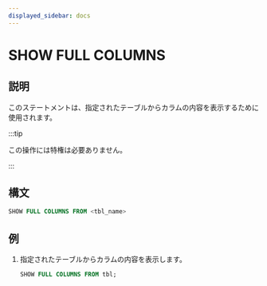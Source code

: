 ```yaml
---
displayed_sidebar: docs
---
```


# SHOW FULL COLUMNS

## 説明

このステートメントは、指定されたテーブルからカラムの内容を表示するために使用されます。

:::tip

この操作には特権は必要ありません。

:::

## 構文

```sql
SHOW FULL COLUMNS FROM <tbl_name>
```

## 例

1. 指定されたテーブルからカラムの内容を表示します。

    ```sql
    SHOW FULL COLUMNS FROM tbl;
    ```